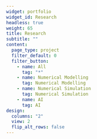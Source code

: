 ```yaml
---
widget: portfolio
widget_id: Research
headless: true
weight: 65
title: Research
subtitle: ""
content:
  page_type: project
  filter_default: 0
  filter_button:
    - name: All
      tag: "*"
    - name: Numerical Modelling
      tag: Numerical Modelling
    - name: Numerical Simulation
      tag: Numerical Simulation
    - name: AI
      tag: AI
design:
  columns: "2"
  view: 2
  flip_alt_rows: false
---
```

